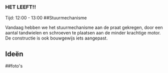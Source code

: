 ### HET LEEFT!!

Tijd: 12:00 - 13:00
##Stuurmechanisme

Vandaag hebben we het stuurmechanisme aan de praat gekregen, door een aantal tandwielen en schroeven te plaatsen aan de minder krachtige motor.
De constructie is ook  bouwgewijs iets aangepast.

## Ideën

##foto's

<img scr="images/foto_1.jpg" width="200" />

<img scr="images/foto_2.jpg" width="200" />
